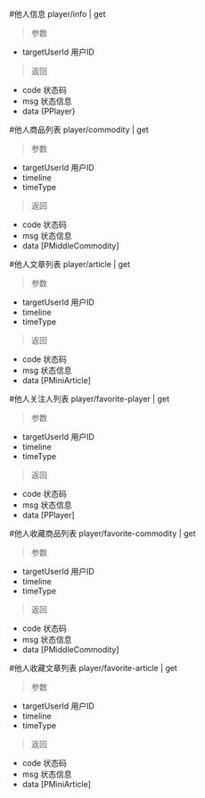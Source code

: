 #他人信息
player/info | get
> 参数  
* targetUserId 用户ID

> 返回  
* code 状态码
* msg 状态信息
* data {PPlayer}

#他人商品列表
player/commodity | get
> 参数  
* targetUserId 用户ID
* timeline
* timeType

> 返回  
* code 状态码
* msg 状态信息
* data [PMiddleCommodity]

#他人文章列表
player/article | get
> 参数  
* targetUserId 用户ID
* timeline
* timeType

> 返回  
* code 状态码
* msg 状态信息
* data [PMiniArticle]

#他人关注人列表
player/favorite-player | get
> 参数  
* targetUserId 用户ID
* timeline
* timeType

> 返回  
* code 状态码
* msg 状态信息
* data [PPlayer]

#他人收藏商品列表
player/favorite-commodity | get
> 参数  
* targetUserId 用户ID
* timeline
* timeType

> 返回  
* code 状态码
* msg 状态信息
* data [PMiddleCommodity]

#他人收藏文章列表
player/favorite-article | get
> 参数  
* targetUserId 用户ID
* timeline
* timeType

> 返回  
* code 状态码
* msg 状态信息
* data [PMiniArticle]
